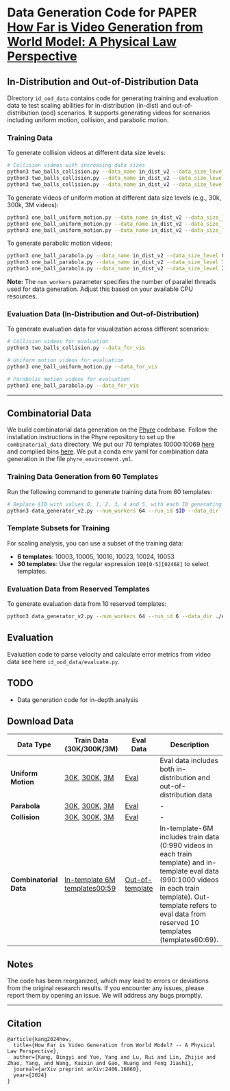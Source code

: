 # Data Generation Code for PAPER [How Far is Video Generation from World Model: A Physical Law Perspective](https://phyworld.github.io/)


## In-Distribution and Out-of-Distribution Data

DIrectory `id_ood_data` contains code for generating training and evaluation data to test scaling abilities for in-distribution (in-dist) and out-of-distribution (ood) scenarios. It supports generating videos for scenarios including uniform motion, collision, and parabolic motion.


### Training Data

To generate collision videos at different data size levels:
```bash
# Collision videos with increasing data sizes
python3 two_balls_collision.py --data_name in_dist_v2 --data_size_level 1 --num_workers 64
python3 two_balls_collision.py --data_name in_dist_v2 --data_size_level 2 --num_workers 64
python3 two_balls_collision.py --data_name in_dist_v2 --data_size_level 3 --num_workers 64
```

To generate videos of uniform motion at different data size levels (e.g., 30k, 300k, 3M videos):
```bash
python3 one_ball_uniform_motion.py --data_name in_dist_v2 --data_size_level 0 --num_workers 64
python3 one_ball_uniform_motion.py --data_name in_dist_v2 --data_size_level 1 --num_workers 64
python3 one_ball_uniform_motion.py --data_name in_dist_v2 --data_size_level 2 --num_workers 64
```

To generate parabolic motion videos:
```bash
python3 one_ball_parabola.py --data_name in_dist_v2 --data_size_level 0 --num_workers 64
python3 one_ball_parabola.py --data_name in_dist_v2 --data_size_level 1 --num_workers 64
python3 one_ball_parabola.py --data_name in_dist_v2 --data_size_level 2 --num_workers 64
```

**Note:** The `num_workers` parameter specifies the number of parallel threads used for data generation. Adjust this based on your available CPU resources.

### Evaluation Data (In-Distribution and Out-of-Distribution)

To generate evaluation data for visualization across different scenarios:
```bash
# Collision videos for evaluation
python3 two_balls_collision.py --data_for_vis

# Uniform motion videos for evaluation
python3 one_ball_uniform_motion.py --data_for_vis

# Parabolic motion videos for evaluation
python3 one_ball_parabola.py --data_for_vis
```

---

## Combinatorial Data

We build combinatorial data generation on the [Phyre](https://github.com/facebookresearch/phyre/tree/main) codebase. Follow the installation instructions in the Phyre repository to set up the `combinatorial_data` directory. We put our 70 templates 10000:10069 [here](https://github.com/phyworld/phyworld/tree/master/combinatorial_data/data/task_scripts/main) and complied bins [here](https://github.com/phyworld/phyworld/tree/master/combinatorial_data/data/generated_tasks). We put a conda env yaml for combination data generation in the file `phyre_environment.yml`.

### Training Data Generation from 60 Templates

Run the following command to generate training data from 60 templates:
```bash
# Replace $ID with values 0, 1, 2, 3, 4 and 5, with each ID generating 10 templates, totally 60 templates
python3 data_generator_v2.py --num_workers 64 --run_id $ID --data_dir ./train
```

### Template Subsets for Training

For scaling analysis, you can use a subset of the training data:
- **6 templates**: 10003, 10005, 10016, 10023, 10024, 10053
- **30 templates**: Use the regular expression `100[0-5][02468]` to select templates.

### Evaluation Data from Reserved Templates

To generate evaluation data from 10 reserved templates:
```bash
python3 data_generator_v2.py --num_workers 64 --run_id 6 --data_dir ./eval
```

## Evaluation

Evaluation code to parse velocity and calculate error metrics from video data see here `id_ood_data/evaluate.py`.

## TODO

- Data generation code for in-depth analysis


## Download Data

| Data Type            | Train Data (30K/300K/3M)                                                                                                                  | Eval Data                                                                                                                | Description                                                                                                 |
|----------------------|-------------------------------------------------------------------------------------------------------------------------------------------|--------------------------------------------------------------------------------------------------------------------------|-------------------------------------------------------------------------------------------------------------|
| **Uniform Motion**   | [30K](https://huggingface.co/datasets/magicr/phyworld/blob/main/id_ood_data/uniform_motion_30K.hdf5), [300K](https://huggingface.co/datasets/magicr/phyworld/blob/main/id_ood_data/uniform_motion_300K.hdf5), [3M](https://huggingface.co/datasets/magicr/phyworld/blob/main/id_ood_data/uniform_motion_3M.hdf5) | [Eval](https://huggingface.co/datasets/magicr/phyworld/blob/main/id_ood_data/uniform_motion_eval.hdf5)                    | Eval data includes both in-distribution and out-of-distribution data                                        |
| **Parabola**         | [30K](https://huggingface.co/datasets/magicr/phyworld/blob/main/id_ood_data/parabola_30K.hdf5), [300K](https://huggingface.co/datasets/magicr/phyworld/blob/main/id_ood_data/parabola_300K.hdf5), [3M](https://huggingface.co/datasets/magicr/phyworld/blob/main/id_ood_data/parabola_3M.hdf5) | [Eval](https://huggingface.co/datasets/magicr/phyworld/blob/main/id_ood_data/parabola_eval.hdf5)                          | -          |
| **Collision**        | [30K](https://huggingface.co/datasets/magicr/phyworld/blob/main/id_ood_data/collision_30K.hdf5), [300K](https://huggingface.co/datasets/magicr/phyworld/blob/main/id_ood_data/collision_300K.hdf5), [3M](https://huggingface.co/datasets/magicr/phyworld/blob/main/id_ood_data/collision_3M.hdf5) | [Eval](https://huggingface.co/datasets/magicr/phyworld/blob/main/id_ood_data/collision_eval.hdf5)                          | -                                                                            | -                                                                                                                        | -                                                                                                           |
| **Combinatorial Data** | [In-template 6M templates00:59](https://huggingface.co/datasets/magicr/phyworld/tree/main/combinatorial_data)                                                                                                               | [Out-of-template](https://huggingface.co/datasets/magicr/phyworld/blob/main/combinatorial_data/combinatorial_out_of_template_eval_1K.hdf5) | In-template-6M includes train data (0:990 videos in each train template) and in-template eval data (990:1000 videos in each train template). Out-template refers to eval data from reserved 10 templates (templates60:69). |

## Notes

The code has been reorganized, which may lead to errors or deviations from the original research results. If you encounter any issues, please report them by opening an issue. We will address any bugs promptly.

---

## Citation

```
@article{kang2024how,
  title={How Far is Video Generation from World Model? -- A Physical Law Perspective},
  author={Kang, Bingyi and Yue, Yang and Lu, Rui and Lin, Zhijie and Zhao, Yang, and Wang, Kaixin and Gao, Huang and Feng Jiashi},
  journal={arXiv preprint arXiv:2406.16860},
  year={2024}
}
```
